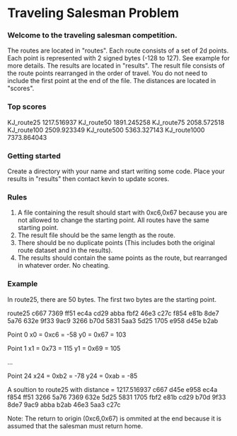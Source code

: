 # Traveling Salesman Problem

### Welcome to the traveling salesman competition.

The routes are located in "routes". Each route consists of a set of 2d points. Each point is represented with 2 signed bytes (-128 to 127). See example for more details.
The results are located in "results". The result file consists of the route points rearranged in the order of travel. You do not need to include the first point at the end of the file.
The distances are located in "scores".

### Top scores
KJ_route25   1217.516937
KJ_route50   1891.245258
KJ_route75   2058.572518
KJ_route100  2509.923349
KJ_route500  5363.327143
KJ_route1000 7373.864043

### Getting started
Create a directory with your name and start writing some code. Place your results in "results" then contact kevin to update scores.

### Rules
1. A file containing the result should start with 0xc6,0x67 because you are not allowed to change the starting point. All routes have the same starting point.
2. The result file should be the same length as the route.
3. There should be no duplicate points (This includes both the original route dataset and in the results).
4. The results should contain the same points as the route, but rearranged in whatever order. No cheating.

### Example
In route25, there are 50 bytes. The first two bytes are the starting point. 

route25
c667 7369 ff51 ec4a cd29 abba fbf2 46e3
c27c f854 e81b 8de7 5a76 632e 9f33 9ac9
3266 b70d 5831 5aa3 5d25 1705 e958 d45e
b2ab                                   

Point 0
x0 = 0xc6 = -58
y0 = 0x67 = 103

Point 1
x1 = 0x73 = 115
y1 = 0x69 = 105

...

Point 24
x24 = 0xb2 = -78
y24 = 0xab = -85

A soultion to route25 with distance = 1217.516937
c667 d45e e958 ec4a f854 ff51 3266 5a76
7369 632e 5d25 5831 1705 fbf2 e81b cd29
b70d 9f33 8de7 9ac9 abba b2ab 46e3 5aa3
c27c                                   

Note: The return to origin (0xc6,0x67) is ommited at the end because it is assumed that the salesman must return home.


